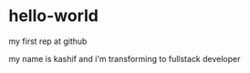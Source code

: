 # hello-world
my first rep at github

my name is kashif and i'm transforming to fullstack developer
